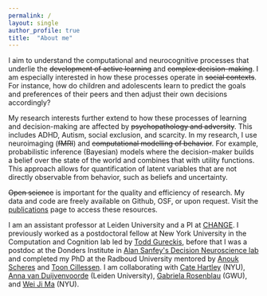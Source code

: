 ```yaml
---
permalink: /
layout: single
author_profile: true
title:  "About me"
---
```

I aim to understand the computational and neurocognitive processes that underlie the ~~development of active learning~~ and ~~complex decision-making~~. I am especially interested in how these processes operate in ~~social contexts~~. For instance, how do children and adolescents learn to predict the goals and preferences of their peers and then adjust their own decisions accordingly? 

My research interests further extend to how these processes of learning and decision-making are affected by ~~psychopathology and adversity~~. This includes ADHD, Autism, social exclusion, and scarcity. In my research, I use neuroimaging (~~fMRI~~) and ~~computational modelling of behavior~~. For example, probabilistic inference (Bayesian) models where the decision-maker builds a belief over the state of the world and combines that with utility functions. This approach allows for quantification of latent variables that are not directly observable from behavior, such as beliefs and uncertainty.

~~Open science~~ is important for the quality and efficiency of research. My data and code are freely available on Github, OSF, or upon request. Visit the [publications](/research/) page to access these resources. 

I am an assistant professor at Leiden University and a PI at [CHANGE](https://www.changeleiden.nl/). I previously worked as a postdoctoral fellow at New York University in the Computation and Cognition lab led by [Todd Gureckis](http://gureckislab.org/), before that I was a postdoc at the Donders Institute in [Alan Sanfey's Decision Neuroscience lab](https://www.decisionneurosciencelab.com/) and completed my PhD at the Radboud University mentored by [Anouk Scheres](https://scholar.google.com/citations?user=YIpMgJwAAAAJ&hl=nl) and [Toon Cillessen](https://scholar.google.com/citations?user=bbGSOyoAAAAJ&hl=nl). I am collaborating with [Cate Hartley](https://www.hartleylab.org/) (NYU), [Anna van Duijvenvoorde](https://www.universiteitleiden.nl/en/staffmembers/anna-van-duijvenvoorde#tab-1) (Leiden University), [Gabriela Rosenblau](https://dsnlab.org/research-areas/) (GWU), and [Wei Ji Ma](https://www.cns.nyu.edu/malab/) (NYU). 